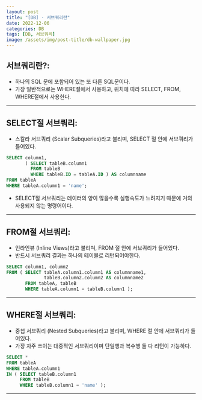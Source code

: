 ```yaml
---
layout: post
title: "[DB] - 서브쿼리란"
date: 2022-12-06
categories: DB
tags: [DB, 서브쿼리]
image: /assets/img/post-title/db-wallpaper.jpg
---
```


## 서브쿼리란?:
- 하나의 SQL 문에 포함되어 있는 또 다른 SQL문이다.
- 가장 일반적으로는 WHERE절에서 사용하고, 위치에 따라 SELECT, FROM, WHERE절에서 사용한다.

* * *

## SELECT절 서브쿼리:
- 스칼라 서브쿼리 (Scalar Subqueries)​라고 불리며, SELECT 절 안에 서브쿼리가 들어있다.
```sql
SELECT column1,
       ( SELECT tableB.column1
         FROM tableB
         WHERE tableB.ID = tableA.ID ) AS columnname
FROM tableA
WHERE tableA.column1 = 'name';
```
- SELECT절 서브쿼리는 데이터의 양이 많을수록 실행속도가 느려지기 때문에 거의 사용되지 않는 명령어이다.

* * *

## FROM절 서브쿼리:
- 인라인뷰 (Inline Views)라고 불리며, FROM 절 안에 서브쿼리가 들어있다.
- 반드시 서브쿼리 결과는 하나의 테이블로 리턴되어야한다.
```sql
SELECT column1, column2
FROM ( SELECT tableA.column1.column1 AS columnname1,
              tableB.column2.column2 AS columnname2
       FROM tableA, tableB
       WHERE tableA.column1 = tableB.column1 );
```

* * *

## WHERE절 서브쿼리:
- 중첩 서브쿼리 (Nested Subqueries)라고 불리며, WHERE 절 안에 서브쿼리가 들어있다.
- 가장 자주 쓰이는 대중적인 서브쿼리이며 단일행과 복수행 둘 다 리턴이 가능하다.
```sql
SELECT *
FROM tableA
WHERE tableA.column1 
IN ( SELECT tableB.column1 
     FROM tableB 
     WHERE tableB.column1 = 'name' );
```

* * *